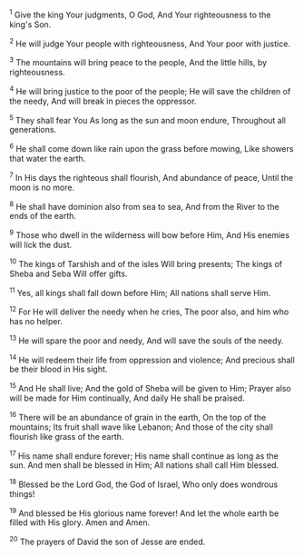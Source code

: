 <sup>1</sup> 
Give the king Your judgments, O God, And Your righteousness to the king's Son. 

<sup>2</sup> 
He will judge Your people with righteousness, And Your poor with justice. 

<sup>3</sup> 
The mountains will bring peace to the people, And the little hills, by righteousness. 

<sup>4</sup> 
He will bring justice to the poor of the people; He will save the children of the needy, And will break in pieces the oppressor. 

<sup>5</sup> 
They shall fear You As long as the sun and moon endure, Throughout all generations. 

<sup>6</sup> 
He shall come down like rain upon the grass before mowing, Like showers that water the earth. 

<sup>7</sup> 
In His days the righteous shall flourish, And abundance of peace, Until the moon is no more. 

<sup>8</sup> 
He shall have dominion also from sea to sea, And from the River to the ends of the earth. 

<sup>9</sup> 
Those who dwell in the wilderness will bow before Him, And His enemies will lick the dust. 

<sup>10</sup> 
The kings of Tarshish and of the isles Will bring presents; The kings of Sheba and Seba Will offer gifts. 

<sup>11</sup> 
Yes, all kings shall fall down before Him; All nations shall serve Him. 

<sup>12</sup> 
For He will deliver the needy when he cries, The poor also, and him who has no helper. 

<sup>13</sup> 
He will spare the poor and needy, And will save the souls of the needy. 

<sup>14</sup> 
He will redeem their life from oppression and violence; And precious shall be their blood in His sight. 

<sup>15</sup> 
And He shall live; And the gold of Sheba will be given to Him; Prayer also will be made for Him continually, And daily He shall be praised. 

<sup>16</sup> 
There will be an abundance of grain in the earth, On the top of the mountains; Its fruit shall wave like Lebanon; And those of the city shall flourish like grass of the earth. 

<sup>17</sup> 
His name shall endure forever; His name shall continue as long as the sun. And men shall be blessed in Him; All nations shall call Him blessed. 

<sup>18</sup> 
Blessed be the Lord God, the God of Israel, Who only does wondrous things! 

<sup>19</sup> 
And blessed be His glorious name forever! And let the whole earth be filled with His glory. Amen and Amen. 

<sup>20</sup> 
The prayers of David the son of Jesse are ended.